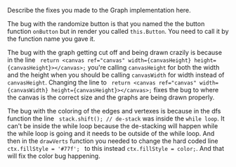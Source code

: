 Describe the fixes you made to the Graph implementation here.

The bug with the randomize button is that you named the the button function `onButton` but in render you called `this.Button`. You need to call it by the function name you gave it. 

The bug with the graph getting cut off and being drawn crazily is because in the line ` return <canvas ref="canvas" width={canvasHeight} height={canvasHeight}></canvas>;` you're calling `canvasHeight` for both the width and the height when you should be calling `canvasWidth` for width instead of `canvasHeight`. Changing the line to ` return <canvas ref="canvas" width={canvasWidth} height={canvasHeight}></canvas>;` fixes the bug to where the canvas is the correct size and the graphs are being drawn properly. 

The bug with the coloring of the edges and vertexes is because in the dfs function the line ` stack.shift(); // de-stack` was inside the `while loop`. It can't be inside the while loop because the de-stacking will happen while the while loop is going and it needs to be outside of the while loop. And then in the `drawVerts` function you needed to change the hard coded line `ctx.fillStyle = '#77f'; ` to this instead `ctx.fillStyle = color;`. And that will fix the color bug happening.